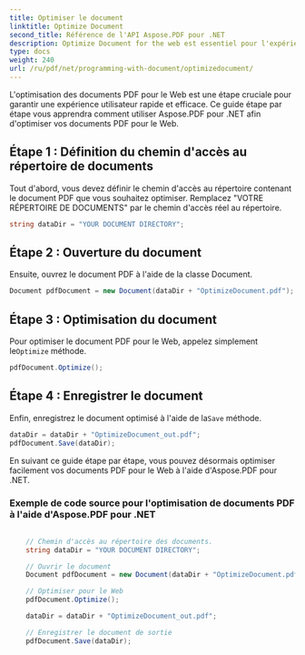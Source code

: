 ```yaml
---
title: Optimiser le document
linktitle: Optimize Document
second_title: Référence de l'API Aspose.PDF pour .NET
description: Optimize Document for the web est essentiel pour l'expérience utilisateur. Apprenez à le faire en utilisant Aspose.PDF pour .NET avec ce guide étape par étape.
type: docs
weight: 240
url: /ru/pdf/net/programming-with-document/optimizedocument/
---
```

L'optimisation des documents PDF pour le Web est une étape cruciale pour garantir une expérience utilisateur rapide et efficace. Ce guide étape par étape vous apprendra comment utiliser Aspose.PDF pour .NET afin d'optimiser vos documents PDF pour le Web.

## Étape 1 : Définition du chemin d'accès au répertoire de documents

Tout d'abord, vous devez définir le chemin d'accès au répertoire contenant le document PDF que vous souhaitez optimiser. Remplacez "VOTRE RÉPERTOIRE DE DOCUMENTS" par le chemin d'accès réel au répertoire.

```csharp
string dataDir = "YOUR DOCUMENT DIRECTORY";
```

## Étape 2 : Ouverture du document

Ensuite, ouvrez le document PDF à l'aide de la classe Document.

```csharp
Document pdfDocument = new Document(dataDir + "OptimizeDocument.pdf");
```

## Étape 3 : Optimisation du document

 Pour optimiser le document PDF pour le Web, appelez simplement le`Optimize` méthode.

```csharp
pdfDocument.Optimize();
```

## Étape 4 : Enregistrer le document

 Enfin, enregistrez le document optimisé à l'aide de la`Save` méthode.

```csharp
dataDir = dataDir + "OptimizeDocument_out.pdf";
pdfDocument.Save(dataDir);
```

En suivant ce guide étape par étape, vous pouvez désormais optimiser facilement vos documents PDF pour le Web à l'aide d'Aspose.PDF pour .NET.

### Exemple de code source pour l'optimisation de documents PDF à l'aide d'Aspose.PDF pour .NET

```csharp

	// Chemin d'accès au répertoire des documents.
	string dataDir = "YOUR DOCUMENT DIRECTORY";

	// Ouvrir le document
	Document pdfDocument = new Document(dataDir + "OptimizeDocument.pdf");

	// Optimiser pour le Web
	pdfDocument.Optimize();

	dataDir = dataDir + "OptimizeDocument_out.pdf";

	// Enregistrer le document de sortie
	pdfDocument.Save(dataDir);

```

